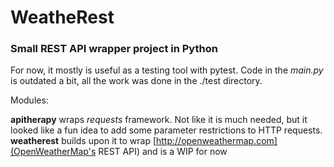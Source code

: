 # WeatheRest
### Small REST API wrapper project in Python

For now, it mostly is useful as a testing tool with pytest. Code in the _main.py_ is outdated a bit, all the work was done in the ./test directory.

Modules:

__apitherapy__ wraps _requests_ framework. Not like it is much needed, but it looked like a fun idea to add some parameter restrictions to HTTP requests.
__weatherest__ builds upon it to wrap [http://openweathermap.com](OpenWeatherMap's REST API) and is a WIP for now

